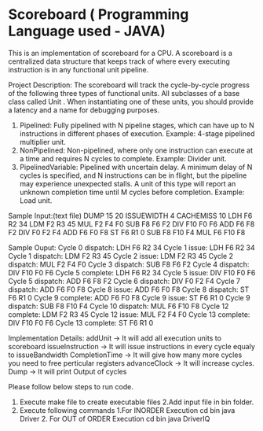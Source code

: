 # Scoreboard ( Programming Language used - JAVA)

This is an implementation of scoreboard for a CPU. A scoreboard is a centralized data
structure that keeps track of where every executing instruction is in any functional unit pipeline.

Project Description:
The scoreboard will track the cycle-by-cycle progress of the following three types of functional
units. All subclasses of a base class called Unit . When instantiating one of these units, you
should provide a latency and a name for debugging purposes. 
1. Pipelined: Fully pipelined with N pipeline stages, which can have up to N instructions in
different phases of execution. Example: 4-stage pipelined multiplier unit.
2. NonPipelined: Non-pipelined, where only one instruction can execute at a time and
requires N cycles to complete. Example: Divider unit.
3. PipelinedVariable: Pipelined with uncertain delay. A minimum delay of N cycles is
specified, and N instructions can be in flight, but the pipeline may experience
unexpected stalls. A unit of this type will report an unknown completion time until M
cycles before completion. Example: Load unit.

Sample Input:(text file)
DUMP 15 20
ISSUEWIDTH 4
CACHEMISS 10
LDH F6 R2 34
LDM F2 R3 45
MUL F2 F4 F0
SUB F8 F6 F2
DIV F10 F0 F6
ADD F6 F8 F2
DIV F0 F2 F4
ADD F6 F0 F8
ST F6 R1 0
SUB F8 F10 F4
MUL F6 F10 F8

Sample Ouput:
Cycle 0 dispatch: LDH F6 R2 34
Cycle 1 issue: LDH F6 R2 34
Cycle 1 dispatch: LDM F2 R3 45
Cycle 2 issue: LDM F2 R3 45
Cycle 2 dispatch: MUL F2 F4 F0
Cycle 3 dispatch: SUB F8 F6 F2
Cycle 4 dispatch: DIV F10 F0 F6
Cycle 5 complete: LDH F6 R2 34
Cycle 5 issue: DIV F10 F0 F6
Cycle 5 dispatch: ADD F6 F8 F2
Cycle 6 dispatch: DIV F0 F2 F4
Cycle 7 dispatch: ADD F6 F0 F8
Cycle 8 issue: ADD F6 F0 F8
Cycle 8 dispatch: ST F6 R1 0
Cycle 9 complete: ADD F6 F0 F8
Cycle 9 issue: ST F6 R1 0
Cycle 9 dispatch: SUB F8 F10 F4
Cycle 10 dispatch: MUL F6 F10 F8
Cycle 12 complete: LDM F2 R3 45
Cycle 12 issue: MUL F2 F4 F0
Cycle 13 complete: DIV F10 F0 F6
Cycle 13 complete: ST F6 R1 0


Implementation Details:
addUnit -> It will add all execution units to scoreboard
issueInstruction -> It will issue instructions in every cycle equaly to issueBandwidth
CompletionTime -> It will give how many more cycles you need to free perticular registers
advanceClock -> It will increase cycles.
Dump -> It will print Output of cycles 

Please follow below steps to run code.
1. Execute make file to create executable files
2.Add input file in bin folder.
3. Execute following commands
   1.For INORDER Execution
   	cd bin
   	java Driver 
   2. For OUT of ORDER Execution
    	cd bin
   	java DriverIQ  
